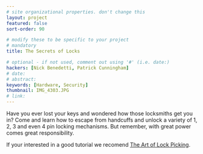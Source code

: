```yaml
---
# site organizational properties. don't change this
layout: project
featured: false
sort-order: 90

# modify these to be specific to your project
# mandatory
title: The Secrets of Locks

# optional - if not used, comment out using '#' (i.e. date:)
hackers: [Nick Benedetti, Patrick Cunningham]
# date: 
# abstract:
keywords: [Hardware, Security]
thumbnail: IMG_4303.JPG
# link: 
---
```


Have you ever lost your keys and wondered how those locksmiths get you in?  Come and learn how to escape from handcuffs and unlock a variety of 1, 2, 3 and even 4 pin locking mechanisms.  But remember, with great power comes great responsibility.

<!-- more -->

If your interested in a good tutorial we recomend [The Art of Lock Picking](https://art-of-lockpicking.com/how-to-pick-a-lock-guide/).